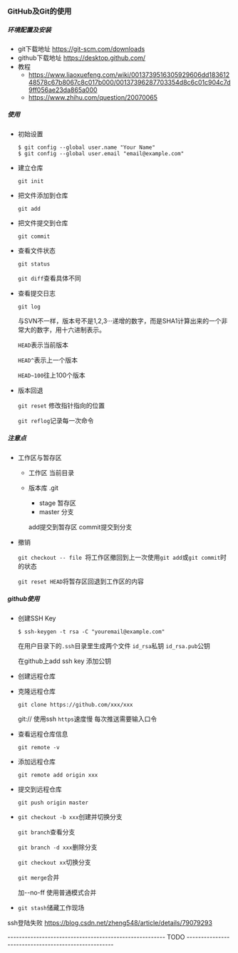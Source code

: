 ### GitHub及Git的使用

##### 环境配置及安装

* git下载地址 https://git-scm.com/downloads
* github下载地址 https://desktop.github.com/
* 教程
  * https://www.liaoxuefeng.com/wiki/0013739516305929606dd18361248578c67b8067c8c017b000/00137396287703354d8c6c01c904c7d9ff056ae23da865a000
  * https://www.zhihu.com/question/20070065

##### 使用

* 初始设置

  ```
  $ git config --global user.name "Your Name"
  $ git config --global user.email "email@example.com"
  ```

* 建立仓库

  `git init`

* 把文件添加到仓库

  `git add`

* 把文件提交到仓库

  `git commit`

* 查看文件状态

  `git status`

  `git diff`查看具体不同

* 查看提交日志

  `git log`

  与SVN不一样，版本号不是1,2,3···递增的数字，而是SHA1计算出来的一个非常大的数字，用十六进制表示。

  `HEAD`表示当前版本

  `HEAD^`表示上一个版本 

  `HEAD~100`往上100个版本

* 版本回退

  `git reset` 修改指针指向的位置

  `git reflog`记录每一次命令



##### 注意点

* 工作区与暂存区

  * 工作区 当前目录

  * 版本库 .git

     * stage 暂存区
     * master 分支

    add提交到暂存区 commit提交到分支

* 撤销

  `git checkout -- file `将工作区撤回到上一次使用`git add`或`git commit`时的状态

  `git reset HEAD`将暂存区回退到工作区的内容

##### github使用

* 创建SSH Key

  `$ ssh-keygen -t rsa -C "youremail@example.com"`

  在用户目录下的`.ssh`目录里生成两个文件 `id_rsa`私钥 `id_rsa.pub`公钥 

  在github上add ssh key 添加公钥

* 创建远程仓库

* 克隆远程仓库

  `git clone https://github.com/xxx/xxx`

  git:// 使用ssh `https`速度慢 每次推送需要输入口令

* 查看远程仓库信息

  `git remote -v`

* 添加远程仓库

  `git remote add origin xxx`

* 提交到远程仓库

  `git push origin master`

* `git checkout -b xxx`创建并切换分支

  `git branch`查看分支

  `git branch -d xxx`删除分支

  `git checkout xx`切换分支

  `git merge`合并

  加--no-ff 使用普通模式合并

* `git stash`储藏工作现场



ssh登陆失败 https://blog.csdn.net/zheng548/article/details/79079293

------------------------------------------------------- TODO ----------------------------------------------------
